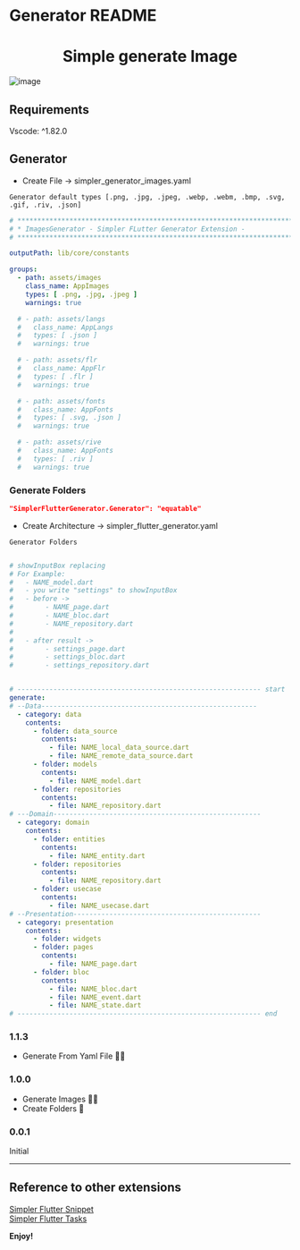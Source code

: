 # Generator README

<div align="center">
  <h1>Simple generate Image</h1>
</div>

![image](images/generator_image.gif)


## Requirements

Vscode: ^1.82.0

## Generator

- Create File ->  simpler_generator_images.yaml

`Generator default types [.png, .jpg, .jpeg, .webp, .webm, .bmp, .svg, .gif, .riv, .json]`

```yaml
# **************************************************************************
# * ImagesGenerator - Simpler FLutter Generator Extension -
# **************************************************************************

outputPath: lib/core/constants

groups:
  - path: assets/images
    class_name: AppImages
    types: [ .png, .jpg, .jpeg ]
    warnings: true

  # - path: assets/langs
  #   class_name: AppLangs
  #   types: [ .json ]
  #   warnings: true

  # - path: assets/flr
  #   class_name: AppFlr
  #   types: [ .flr ]
  #   warnings: true

  # - path: assets/fonts
  #   class_name: AppFonts
  #   types: [ .svg, .json ]
  #   warnings: true

  # - path: assets/rive
  #   class_name: AppFonts
  #   types: [ .riv ]
  #   warnings: true
```

### Generate Folders

```json 
"SimplerFlutterGenerator.Generator": "equatable"
```
- Create Architecture ->  simpler_flutter_generator.yaml

`Generator Folders`

```yaml

# showInputBox replacing 
# For Example:
#   - NAME_model.dart
#   - you write "settings" to showInputBox
#   - before -> 
#        - NAME_page.dart
#        - NAME_bloc.dart
#        - NAME_repository.dart
#
#   - after result -> 
#        - settings_page.dart
#        - settings_bloc.dart
#        - settings_repository.dart


# ------------------------------------------------------------- start
generate:
# --Data------------------------------------------------------
  - category: data
    contents:
      - folder: data_source
        contents:
          - file: NAME_local_data_source.dart
          - file: NAME_remote_data_source.dart
      - folder: models
        contents:
          - file: NAME_model.dart
      - folder: repositories
        contents:
          - file: NAME_repository.dart
# ---Domain----------------------------------------------------          
  - category: domain
    contents:
      - folder: entities
        contents:
          - file: NAME_entity.dart
      - folder: repositories
        contents:
          - file: NAME_repository.dart
      - folder: usecase
        contents:
          - file: NAME_usecase.dart
# --Presentation-----------------------------------------------
  - category: presentation
    contents:
      - folder: widgets
      - folder: pages
        contents:
          - file: NAME_page.dart
      - folder: bloc
        contents:
          - file: NAME_bloc.dart
          - file: NAME_event.dart
          - file: NAME_state.dart
# ------------------------------------------------------------- end

```

### 1.1.3

 - Generate From Yaml File 👻😅

### 1.0.0

 - Generate Images 👻😅
 - Create Folders 👻

### 0.0.1

Initial

---

## Reference to other extensions

[Simpler Flutter Snippet](https://marketplace.visualstudio.com/items?itemName=Eldiyar-Dev.simpler-flutter-snippets)<br>
[Simpler Flutter Tasks](https://marketplace.visualstudio.com/items?itemName=Eldiyar-Dev.simpler-flutter-tasks)

**Enjoy!**
